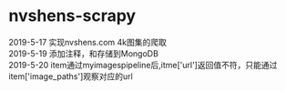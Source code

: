 # nvshens-scrapy
2019-5-17 实现nvshens.com 4k图集的爬取
<br>
2019-5-19 添加注释，和存储到MongoDB
<br>
2019-5-20 item通过myimagespipeline后,itme['url']返回值不符，只能通过item['image_paths']观察对应的url

